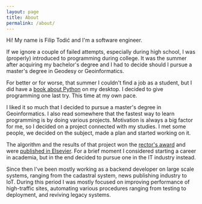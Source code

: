 ```yaml
---
layout: page
title: About
permalink: /about/
---
```


Hi! My name is Filip Todić and I'm a software engineer.

If we ignore a couple of failed attempts, especially during high school, I was (properly) introduced to programming during college. It was the summer after acquiring my bachelor's degree and I had to decide should I pursue a master's degree in Geodesy or Geoinformatics.

For better or for worse, that summer I couldn't find a job as a student, but I did have a [book about Python](http://openbookproject.net/thinkcs/python/english2e/) on my desktop. I decided to give programming one last try. This time at my own pace.

I liked it so much that I decided to pursue a master's degree in Geoinformatics. I also read somewhere that the fastest way to learn programming is by doing various projects. Motivation is always a big factor for me, so I decided on a project connected with my studies. I met some people, we decided on the subject, made a plan and started working on it.

The algorithm and the results of that project won the [rector's award](https://bib.irb.hr/prikazi-rad?rad=713523) and were [published in Elsevier](https://www.sciencedirect.com/science/article/pii/S0968090X16300079). For a brief moment I considered starting a career in academia, but in the end decided to pursue one in the IT industry instead.

Since then I've been mostly working as a backend developer on large scale systems, ranging from the cadastral system, news publishing industry to IoT. During this period I was mostly focused on improving performance of high-traffic sites, automating various procedures ranging from testing to deployment, and reviving legacy systems.
